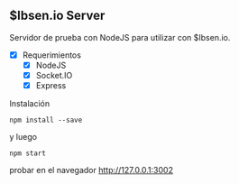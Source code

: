 ## $Ibsen.io Server

Servidor de prueba con NodeJS para utilizar con $Ibsen.io.
- [x] Requerimientos
  - [x] NodeJS
  - [x] Socket.IO
  - [x] Express
    
Instalación
```
npm install --save
```
y luego
```
npm start
```
probar en el navegador http://127.0.0.1:3002
